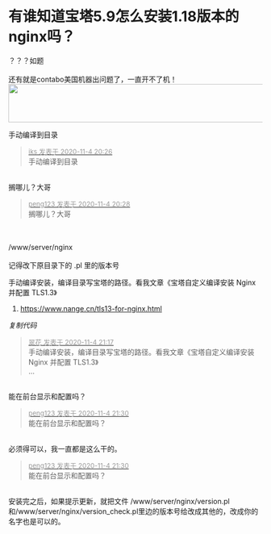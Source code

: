 # 有谁知道宝塔5.9怎么安装1.18版本的nginx吗？


？？？如题<br />
<br />
还有就是contabo美国机器出问题了，一直开不了机！<img id="aimg_S7D9Z" onclick="zoom(this, this.src, 0, 0, 0)" class="zoom" width="600" height="76" src="https://i.w3tt.com/images/oNlDM.png" onmouseover="img_onmouseoverfunc(this)" onclick="zoom(this)" style="cursor:pointer" border="0" alt="" />

手动编译到目录

<div class="quote"><blockquote><font size="2"><a href="https://www.hostloc.com/forum.php?mod=redirect&amp;goto=findpost&amp;pid=9403390&amp;ptid=762481" target="_blank"><font color="#999999">iks 发表于 2020-11-4 20:26</font></a></font><br />
手动编译到目录</blockquote></div><br />
搁哪儿？大哥<img src="static/image/smiley/default/hug.gif" smilieid="13" border="0" alt="" />

<div class="quote"><blockquote><font size="2"><a href="https://www.hostloc.com/forum.php?mod=redirect&amp;goto=findpost&amp;pid=9403398&amp;ptid=762481" target="_blank"><font color="#999999">peng123 发表于 2020-11-4 20:28</font></a></font><br />
搁哪儿？大哥</blockquote></div><br />
<br />
/www/server/nginx<br />
<br />
记得改下原目录下的 .pl 里的版本号

手动编译安装，编译目录写宝塔的路径。看我文章《宝塔自定义编译安装 Nginx 并配置 TLS1.3》<br /><div class="blockcode"><div id="code_QDX"><ol><li>https://www.nange.cn/tls13-for-nginx.html</ol></div><em onclick="copycode($('code_QDX'));">复制代码</em></div>

<div class="quote"><blockquote><font size="2"><a href="https://www.hostloc.com/forum.php?mod=redirect&amp;goto=findpost&amp;pid=9403617&amp;ptid=762481" target="_blank"><font color="#999999">翠花 发表于 2020-11-4 21:17</font></a></font><br />
手动编译安装，编译目录写宝塔的路径。看我文章《宝塔自定义编译安装 Nginx 并配置 TLS1.3》<br />
 ...</blockquote></div><br />
能在前台显示和配置吗？

<div class="quote"><blockquote><font size="2"><a href="https://www.hostloc.com/forum.php?mod=redirect&amp;goto=findpost&amp;pid=9403672&amp;ptid=762481" target="_blank"><font color="#999999">peng123 发表于 2020-11-4 21:30</font></a></font><br />
能在前台显示和配置吗？</blockquote></div><br />
必须得可以，我一直都是这么干的。<img src="static/image/smiley/yct/013.gif" smilieid="43" border="0" alt="" />

<div class="quote"><blockquote><font size="2"><a href="https://www.hostloc.com/forum.php?mod=redirect&amp;goto=findpost&amp;pid=9403672&amp;ptid=762481" target="_blank"><font color="#999999">peng123 发表于 2020-11-4 21:30</font></a></font><br />
能在前台显示和配置吗？</blockquote></div><br />
安装完之后，如果提示更新，就把文件 /www/server/nginx/version.pl和/www/server/nginx/version_check.pl里边的版本号给改成其他的，改成你的名字也是可以的。
